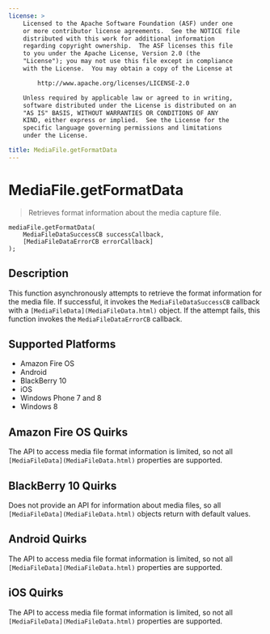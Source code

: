 ```yaml
---
license: >
    Licensed to the Apache Software Foundation (ASF) under one
    or more contributor license agreements.  See the NOTICE file
    distributed with this work for additional information
    regarding copyright ownership.  The ASF licenses this file
    to you under the Apache License, Version 2.0 (the
    "License"); you may not use this file except in compliance
    with the License.  You may obtain a copy of the License at

        http://www.apache.org/licenses/LICENSE-2.0

    Unless required by applicable law or agreed to in writing,
    software distributed under the License is distributed on an
    "AS IS" BASIS, WITHOUT WARRANTIES OR CONDITIONS OF ANY
    KIND, either express or implied.  See the License for the
    specific language governing permissions and limitations
    under the License.

title: MediaFile.getFormatData
---
```


# MediaFile.getFormatData

> Retrieves format information about the media capture file.

    mediaFile.getFormatData(
        MediaFileDataSuccessCB successCallback,
        [MediaFileDataErrorCB errorCallback]
    );

## Description

This function asynchronously attempts to retrieve the format
information for the media file.  If successful, it invokes the
`MediaFileDataSuccessCB` callback with a `[MediaFileData](MediaFileData.html)` object.  If
the attempt fails, this function invokes the `MediaFileDataErrorCB`
callback.

## Supported Platforms

- Amazon Fire OS
- Android
- BlackBerry 10
- iOS
- Windows Phone 7 and 8
- Windows 8

## Amazon Fire OS Quirks

The API to access media file format information is limited, so not all
`[MediaFileData](MediaFileData.html)` properties are supported.

## BlackBerry 10 Quirks

Does not provide an API for information about media files, so all
`[MediaFileData](MediaFileData.html)` objects return with default values.

## Android Quirks

The API to access media file format information is limited, so not all
`[MediaFileData](MediaFileData.html)` properties are supported.

## iOS Quirks

The API to access media file format information is limited, so not all
`[MediaFileData](MediaFileData.html)` properties are supported.
